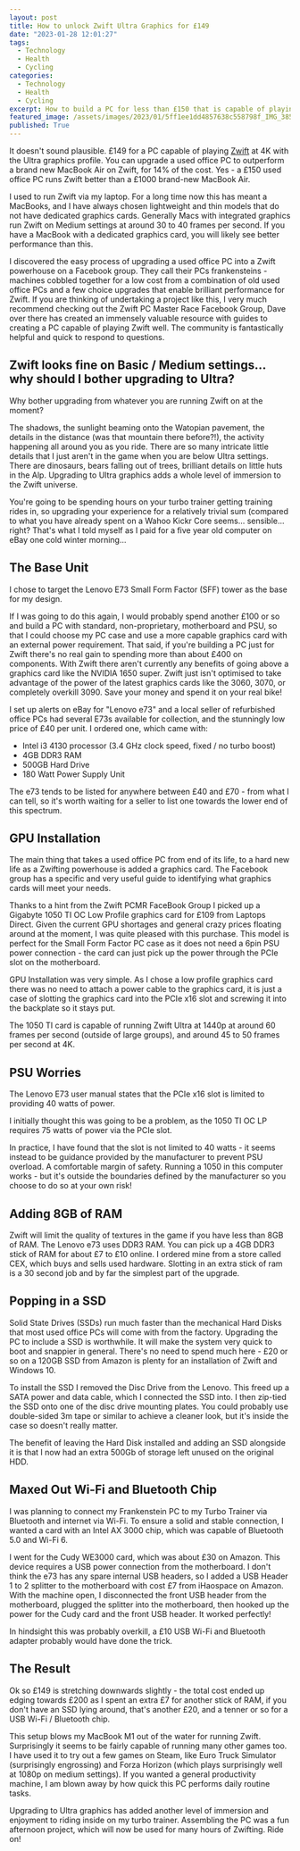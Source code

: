 ```yaml
---
layout: post
title: How to unlock Zwift Ultra Graphics for £149
date: "2023-01-28 12:01:27"
tags:
  - Technology
  - Health
  - Cycling
categories:
  - Technology
  - Health
  - Cycling
excerpt: How to build a PC for less than £150 that is capable of playing Zwift on Ultra settings at about 45 to 50 frames per second.
featured_image: /assets/images/2023/01/5ff1ee1dd4857638c558798f_IMG_3851.jpeg
published: True
---
```

It doesn't sound plausible. £149 for a PC capable of playing [Zwift](https://www.zwift.com/invite/7KAtZUrbYf) at 4K with the Ultra graphics profile. You can upgrade a used office PC to outperform a brand new MacBook Air on Zwift, for 14% of the cost. Yes - a £150 used office PC runs Zwift better than a £1000 brand-new MacBook Air.

I used to run Zwift via my laptop. For a long time now this has meant a MacBooks, and I have always chosen lightweight and thin models that do not have dedicated graphics cards. Generally Macs with integrated graphics run Zwift on Medium settings at around 30 to 40 frames per second. If you have a MacBook with a dedicated graphics card, you will likely see better performance than this.

I discovered the easy process of upgrading a used office PC into a Zwift powerhouse on a Facebook group. They call their PCs frankensteins - machines cobbled together for a low cost from a combination of old used office PCs and a few choice upgrades that enable brilliant performance for Zwift. If you are thinking of undertaking a project like this, I very much recommend checking out the Zwift PC Master Race Facebook Group, Dave over there has created an immensely valuable resource with guides to creating a PC capable of playing Zwift well. The community is fantastically helpful and quick to respond to questions.

## Zwift looks fine on Basic / Medium settings... why should I bother upgrading to Ultra?

Why bother upgrading from whatever you are running Zwift on at the moment?

The shadows, the sunlight beaming onto the Watopian pavement, the details in the distance (was that mountain there before?!), the activity happening all around you as you ride. There are so many intricate little details that I just aren't in the game when you are below Ultra settings. There are dinosaurs, bears falling out of trees, brilliant details on little huts in the Alp. Upgrading to Ultra graphics adds a whole level of immersion to the Zwift universe.

You're going to be spending hours on your turbo trainer getting training rides in, so upgrading your experience for a relatively trivial sum (compared to what you have already spent on a Wahoo Kickr Core seems... sensible... right? That's what I told myself as I paid for a five year old computer on eBay one cold winter morning...

## The Base Unit

I chose to target the Lenovo E73 Small Form Factor (SFF) tower as the base for my design.

If I was going to do this again, I would probably spend another £100 or so and build a PC with standard, non-proprietary, motherboard and PSU, so that I could choose my PC case and use a more capable graphics card with an external power requirement. That said, if you're building a PC just for Zwift there's no real gain to spending more than about £400 on components. With Zwift there aren't currently any benefits of going above a graphics card like the NVIDIA 1650 super. Zwift just isn't optimised to take advantage of the power of the latest graphics cards like the 3060, 3070, or completely overkill 3090. Save your money and spend it on your real bike!

I set up alerts on eBay for \"Lenovo e73\" and a local seller of refurbished office PCs had several E73s available for collection, and the stunningly low price of £40 per unit. I ordered one, which came with:

  * Intel i3 4130 processor (3.4 GHz clock speed, fixed / no turbo boost)
  * 4GB DDR3 RAM
  * 500GB Hard Drive
  * 180 Watt Power Supply Unit



The e73 tends to be listed for anywhere between £40 and £70 - from what I can tell, so it's worth waiting for a seller to list one towards the lower end of this spectrum.

## GPU Installation

The main thing that takes a used office PC from end of its life, to a hard new life as a Zwifting powerhouse is added a graphics card. The Facebook group has a specific and very useful guide to identifying what graphics cards will meet your needs.

Thanks to a hint from the Zwift PCMR FaceBook Group I picked up a Gigabyte 1050 TI OC Low Profile graphics card for £109 from Laptops Direct. Given the current GPU shortages and general crazy prices floating around at the moment, I was quite pleased with this purchase. This model is perfect for the Small Form Factor PC case as it does not need a 6pin PSU power connection - the card can just pick up the power through the PCIe slot on the motherboard.

GPU Installation was very simple. As I chose a low profile graphics card there was no need to attach a power cable to the graphics card, it is just a case of slotting the graphics card into the PCIe x16 slot and screwing it into the backplate so it stays put.

The 1050 TI card is capable of running Zwift Ultra at 1440p at around 60 frames per second (outside of large groups), and around 45 to 50 frames per second at 4K.

## PSU Worries

The Lenovo E73 user manual states that the PCIe x16 slot is limited to providing 40 watts of power.

I initially thought this was going to be a problem, as the 1050 TI OC LP requires 75 watts of power via the PCIe slot.

In practice, I have found that the slot is not limited to 40 watts - it seems instead to be guidance provided by the manufacturer to prevent PSU overload. A comfortable margin of safety. Running a 1050 in this computer works - but it's outside the boundaries defined by the manufacturer so you choose to do so at your own risk!

## Adding 8GB of RAM

Zwift will limit the quality of textures in the game if you have less than 8GB of RAM. The Lenovo e73 uses DDR3 RAM. You can pick up a 4GB DDR3 stick of RAM for about £7 to £10 online. I ordered mine from a store called CEX, which buys and sells used hardware. Slotting in an extra stick of ram is a 30 second job and by far the simplest part of the upgrade.

## Popping in a SSD

Solid State Drives (SSDs) run much faster than the mechanical Hard Disks that most used office PCs will come with from the factory. Upgrading the PC to include a SSD is worthwhile. It will make the system very quick to boot and snappier in general. There's no need to spend much here - £20 or so on a 120GB SSD from Amazon is plenty for an installation of Zwift and Windows 10.

To install the SSD I removed the Disc Drive from the Lenovo. This freed up a SATA power and data cable, which I connected the SSD into. I then zip-tied the SSD onto one of the disc drive mounting plates. You could probably use double-sided 3m tape or similar to achieve a cleaner look, but it's inside the case so doesn't really matter.

The benefit of leaving the Hard Disk installed and adding an SSD alongside it is that I now had an extra 500Gb of storage left unused on the original HDD.

## Maxed Out Wi-Fi and Bluetooth Chip

I was planning to connect my Frankenstein PC to my Turbo Trainer via Bluetooth and internet via Wi-Fi. To ensure a solid and stable connection, I wanted a card with an Intel AX 3000 chip, which was capable of Bluetooth 5.0 and Wi-Fi 6.

I went for the Cudy WE3000 card, which was about £30 on Amazon. This device requires a USB power connection from the motherboard. I don't think the e73 has any spare internal USB headers, so I added a USB Header 1 to 2 splitter to the motherboard with cost £7 from iHaospace on Amazon. With the machine open, I disconnected the front USB header from the motherboard, plugged the splitter into the motherboard, then hooked up the power for the Cudy card and the front USB header. It worked perfectly!

In hindsight this was probably overkill, a £10 USB Wi-Fi and Bluetooth adapter probably would have done the trick.

## The Result

Ok so £149 is stretching downwards slightly - the total cost ended up edging towards £200 as I spent an extra £7 for another stick of RAM, if you don't have an SSD lying around, that's another £20, and a tenner or so for a USB Wi-Fi / Bluetooth chip.

This setup blows my MacBook M1 out of the water for running Zwift. Surprisingly it seems to be fairly capable of running many other games too. I have used it to try out a few games on Steam, like Euro Truck Simulator (surprisingly engrossing) and Forza Horizon (which plays surprisingly well at 1080p on medium settings). If you wanted a general productivity machine, I am blown away by how quick this PC performs daily routine tasks.

Upgrading to Ultra graphics has added another level of immersion and enjoyment to riding inside on my turbo trainer. Assembling the PC was a fun afternoon project, which will now be used for many hours of Zwifting. Ride on!
